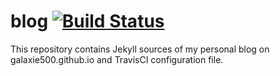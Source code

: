 # blog [![Build Status](https://travis-ci.com/galaxie500/blog.svg?branch=master)](https://travis-ci.com/galaxie500/blog)
This repository contains Jekyll sources of my personal blog on galaxie500.github.io and TravisCI configuration file.
